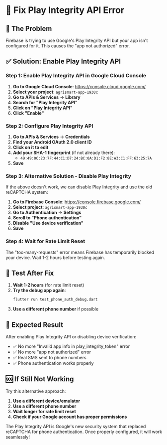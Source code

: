 # 🔧 Fix Play Integrity API Error

## 🚨 The Problem
Firebase is trying to use Google's Play Integrity API but your app isn't configured for it. This causes the "app not authorized" error.

## ✅ Solution: Enable Play Integrity API

### Step 1: Enable Play Integrity API in Google Cloud Console

1. **Go to Google Cloud Console**: https://console.cloud.google.com/
2. **Select your project**: `agrismart-app-1930c`
3. **Go to APIs & Services** → **Library**
4. **Search for "Play Integrity API"**
5. **Click on "Play Integrity API"**
6. **Click "Enable"**

### Step 2: Configure Play Integrity API

1. **Go to APIs & Services** → **Credentials**
2. **Find your Android OAuth 2.0 client ID**
3. **Click on it to edit**
4. **Add your SHA-1 fingerprint** (if not already there):
   - `49:49:0C:23:7F:44:C1:D7:24:BC:0A:D1:F2:8E:A3:C1:FF:63:25:7A`
5. **Save**

### Step 3: Alternative Solution - Disable Play Integrity

If the above doesn't work, we can disable Play Integrity and use the old reCAPTCHA system:

1. **Go to Firebase Console**: https://console.firebase.google.com/
2. **Select project**: `agrismart-app-1930c`
3. **Go to Authentication** → **Settings**
4. **Scroll to "Phone authentication"**
5. **Disable "Use device verification"**
6. **Save**

### Step 4: Wait for Rate Limit Reset

The "too-many-requests" error means Firebase has temporarily blocked your device. Wait 1-2 hours before testing again.

## 🧪 Test After Fix

1. **Wait 1-2 hours** (for rate limit reset)
2. **Try the debug app again**:
   ```bash
   flutter run test_phone_auth_debug.dart
   ```
3. **Use a different phone number** if possible

## 🎯 Expected Result

After enabling Play Integrity API or disabling device verification:
- ✅ No more "Invalid app info in play_integrity_token" error
- ✅ No more "app not authorized" error
- ✅ Real SMS sent to phone numbers
- ✅ Phone authentication works properly

## 🆘 If Still Not Working

Try this alternative approach:
1. **Use a different device/emulator**
2. **Use a different phone number**
3. **Wait longer for rate limit reset**
4. **Check if your Google account has proper permissions**

The Play Integrity API is Google's new security system that replaced reCAPTCHA for phone authentication. Once properly configured, it will work seamlessly!
